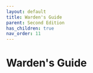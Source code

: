 ```yaml
---
layout: default
title: Warden's Guide
parent: Second Edition
has_children: true
nav_order: 11
---
```


# Warden's Guide
